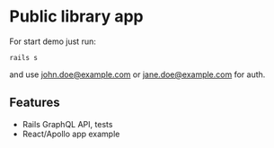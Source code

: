 # Public library app

For start demo just run:
```
rails s
```
and use john.doe@example.com or jane.doe@example.com for auth.

## Features

* Rails GraphQL API, tests
* React/Apollo app example

